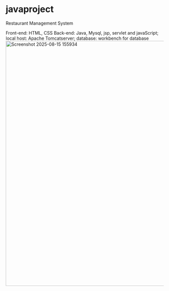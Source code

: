 # javaproject

Restaurant Management System

Front-end: HTML, CSS
Back-end: Java, Mysql, jsp, servlet and javaScript; local host: Apache Tomcatserver; database: workbench for database
<img width="1410" height="780" alt="Screenshot 2025-08-15 155934" src="https://github.com/user-attachments/assets/bf1bf255-d145-44b6-a3d0-be08580342e7" />
